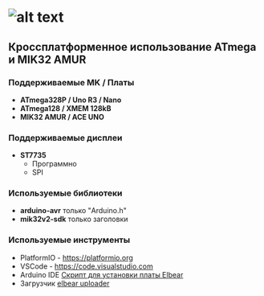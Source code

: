 # ![alt text](https://elron.tech/wp-content/uploads/2024/07/photo_2024-07-02_15-28-41_crop.jpg)

## Кроссплатформенное использование ATmega и MIK32 AMUR

### Поддерживаемые MK / Платы

+ **ATmega328P / Uno R3 / Nano**
+ **ATmega128 / XMEM 128kB**
+ **MIK32 AMUR / ACE UNO**

### Поддерживаемые дисплеи

+ **ST7735**
  + Программно
  + SPI

### Используемые библиотеки

+ **arduino-avr** только "Arduino.h"
+ **mik32v2-sdk** только заголовки

### Используемые инструменты

+ PlatformIO - <https://platformio.org>
+ VSCode - <https://code.visualstudio.com>
+ Arduino IDE [Скрипт для установки платы Elbear](https://elron.tech/files/package_elbear_beta_index.json)
+ Загрузчик [elbear uploader](https://gitflic.ru/project/elron-tech/elbear_uploader)
